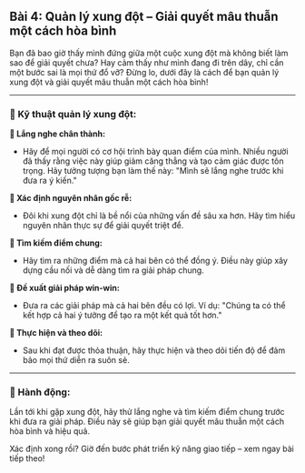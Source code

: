 ## Bài 4: Quản lý xung đột – Giải quyết mâu thuẫn một cách hòa bình

Bạn đã bao giờ thấy mình đứng giữa một cuộc xung đột mà không biết làm sao để giải quyết chưa? Hay cảm thấy như mình đang đi trên dây, chỉ cần một bước sai là mọi thứ đổ vỡ? Đừng lo, dưới đây là cách để bạn quản lý xung đột và giải quyết mâu thuẫn một cách hòa bình!

---

### 📌 Kỹ thuật quản lý xung đột:

**🔹 Lắng nghe chân thành:**
- Hãy để mọi người có cơ hội trình bày quan điểm của mình. Nhiều người đã thấy rằng việc này giúp giảm căng thẳng và tạo cảm giác được tôn trọng. Hãy tưởng tượng bạn làm thế này: "Mình sẽ lắng nghe trước khi đưa ra ý kiến."

**🔹 Xác định nguyên nhân gốc rễ:**
- Đôi khi xung đột chỉ là bề nổi của những vấn đề sâu xa hơn. Hãy tìm hiểu nguyên nhân thực sự để giải quyết triệt để.

**🔹 Tìm kiếm điểm chung:**
- Hãy tìm ra những điểm mà cả hai bên có thể đồng ý. Điều này giúp xây dựng cầu nối và dễ dàng tìm ra giải pháp chung.

**🔹 Đề xuất giải pháp win-win:**
- Đưa ra các giải pháp mà cả hai bên đều có lợi. Ví dụ: "Chúng ta có thể kết hợp cả hai ý tưởng để tạo ra một kết quả tốt hơn."

**🔹 Thực hiện và theo dõi:**
- Sau khi đạt được thỏa thuận, hãy thực hiện và theo dõi tiến độ để đảm bảo mọi thứ diễn ra suôn sẻ.

---

### 🚀 Hành động:

Lần tới khi gặp xung đột, hãy thử lắng nghe và tìm kiếm điểm chung trước khi đưa ra giải pháp. Điều này sẽ giúp bạn giải quyết mâu thuẫn một cách hòa bình và hiệu quả.

Xác định xong rồi? Giờ đến bước phát triển kỹ năng giao tiếp – xem ngay bài tiếp theo!
